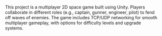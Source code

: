 This project is a multiplayer 2D space game built using Unity. 
Players collaborate in different roles (e.g., captain, gunner, engineer, pilot) to fend off waves of enemies.
The game includes TCP/UDP networking for smooth multiplayer gameplay, with options for difficulty levels and upgrade systems.
